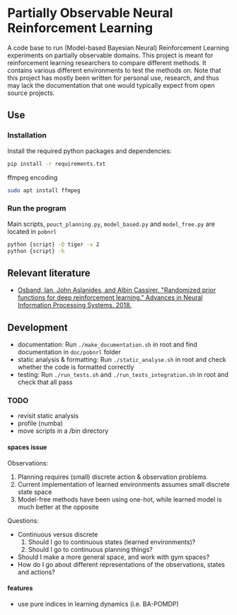 # Partially Observable Neural Reinforcement Learning

A code base to run (Model-based Bayesian Neural) Reinforcement Learning
experiments on partially observable domains. This project is meant for
reinforcement learning researchers to compare different methods. It contains
various different environments to test the methods on. Note that this project
has mostly been written for personal use, research, and thus may lack the
documentation that one would typically expect from open source projects.

## Use

### Installation
Install the required python packages and dependencies:

```bash
pip install -r requirements.txt
```

ffmpeg encoding
```bash
sudo apt install ffmpeg
```

### Run the program
Main scripts, `pouct_planning.py`, `model_based.py` and `model_free.py` are located in `pobnrl`

```bash
python {script} -D tiger -v 2
python {script} -h
```

## Relevant literature
* [Osband, Ian, John Aslanides, and Albin Cassirer. "Randomized prior functions
for deep reinforcement learning." Advances in Neural Information Processing
Systems. 2018.][1]

## Development

* documentation: Run `./make_documentation.sh` in root and find documentation
  in `doc/pobnrl` folder
* static analysis & formatting: Run `./static_analyse.sh` in root and check
  whether the code is formatted correctly
* testing: Run `./run_tests.sh` and `./run_tests_integration.sh` in root and check that all pass

### TODO

* revisit static analysis
* profile (numba)
* move scripts in a /bin directory

#### spaces issue

Observations:
1. Planning requires (small) discrete action & observation problems
2. Current implementation of learned environments assumes small discrete state space
3. Model-free methods have been using one-hot, while learned model is much better at the opposite

Questions:
* Continuous versus discrete
    1. Should I go to continuous states (learned environments)?
    2. Should I go to continuous planning things?
* Should I make a more general space, and work with gym spaces?
* How do I go about different representations of the observations, states and actions?

#### features
* use pure indices in learning dynamics (i.e. BA-POMDP)

[1]: https://papers.nips.cc/paper/8080-randomized-prior-functions-for-deep-reinforcement-learning.pdf
